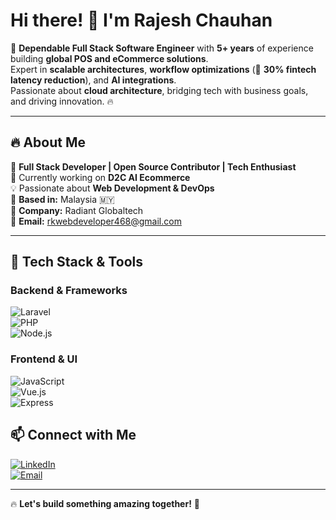 # Hi there! 👋 I'm Rajesh Chauhan  

🚀 **Dependable Full Stack Software Engineer** with **5+ years** of experience building **global POS and eCommerce solutions**.  
Expert in **scalable architectures**, **workflow optimizations** (🚀 **30% fintech latency reduction**), and **AI integrations**.  
Passionate about **cloud architecture**, bridging tech with business goals, and driving innovation. 🔥  

---

## 🔥 About Me  
🔹 **Full Stack Developer | Open Source Contributor | Tech Enthusiast**  
🌱 Currently working on **D2C AI Ecommerce**  
💡 Passionate about **Web Development & DevOps**  
📍 **Based in:** Malaysia 🇲🇾  
🏢 **Company:** Radiant Globaltech  
📧 **Email:** [rkwebdeveloper468@gmail.com](mailto:rkwebdeveloper468@gmail.com)  

---

## 🚀 Tech Stack & Tools  

### **Backend & Frameworks**  
![Laravel](https://img.shields.io/badge/Laravel-FF2D20?style=for-the-badge&logo=laravel&logoColor=white)  
![PHP](https://img.shields.io/badge/PHP-777BB4?style=for-the-badge&logo=php&logoColor=white)  
![Node.js](https://img.shields.io/badge/Node.js-339933?style=for-the-badge&logo=node.js&logoColor=white)



### **Frontend & UI**  
![JavaScript](https://img.shields.io/badge/JavaScript-F7DF1E?style=for-the-badge&logo=javascript&logoColor=black)  
![Vue.js](https://img.shields.io/badge/Vue.js-4FC08D?style=for-the-badge&logo=vue.js&logoColor=white)   
![Express](https://img.shields.io/badge/Express.js-000000?style=for-the-badge&logo=express&logoColor=white)



## 📫 Connect with Me  

[![LinkedIn](https://img.shields.io/badge/LinkedIn-blue?style=for-the-badge&logo=linkedin)](https://www.linkedin.com/in/rajesh-chauhan-bb971711a)  
[![Email](https://img.shields.io/badge/Email-D14836?style=for-the-badge&logo=gmail&logoColor=white)](mailto:rkwebdeveloper468@gmail.com)  

---

🔥 **Let's build something amazing together!** 🚀  
